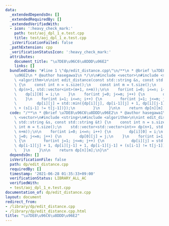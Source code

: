 ```yaml
---
data:
  _extendedDependsOn: []
  _extendedRequiredBy: []
  _extendedVerifiedWith:
  - icon: ':heavy_check_mark:'
    path: test/aoj_dpl_1_e.test.cpp
    title: test/aoj_dpl_1_e.test.cpp
  _isVerificationFailed: false
  _pathExtension: cpp
  _verificationStatusIcon: ':heavy_check_mark:'
  attributes:
    document_title: "\u7DE8\u96C6\u8DDD\u96E2"
    links: []
  bundledCode: "#line 1 \"dp/edit_distance.cpp\"\n/**\n * @brief \u7DE8\u96C6\u8DDD\
    \u96E2\n * @author hasegawa1\n */\n\n#include <vector>\n#include <string>\n#include\
    \ <algorithm>\n\nint edit_distance(const std::string &s, const std::string &t)\
    \ {\n    const int n = s.size();\n    const int m = t.size();\n    std::vector<std::vector<int>>\
    \ dp(n+1, std::vector<int>(m+1, n+m));\n\n    for(int i=0; i<=n; i++) {\n    \
    \    dp[i][0] = i;\n    }\n    for(int j=0; j<=m; j++) {\n        dp[0][j] = j;\n\
    \    }\n    for(int i=1; i<=n; i++) {\n        for(int j=1; j<=m; j++) {\n   \
    \         dp[i][j] = std::min({dp[i][j], dp[i-1][j] + 1, dp[i][j-1] + 1, dp[i-1][j-1]\
    \ + (s[i-1] != t[j-1])});\n        }\n    }\n\n    return dp[n][m];\n}\n"
  code: "/**\n * @brief \u7DE8\u96C6\u8DDD\u96E2\n * @author hasegawa1\n */\n\n#include\
    \ <vector>\n#include <string>\n#include <algorithm>\n\nint edit_distance(const\
    \ std::string &s, const std::string &t) {\n    const int n = s.size();\n    const\
    \ int m = t.size();\n    std::vector<std::vector<int>> dp(n+1, std::vector<int>(m+1,\
    \ n+m));\n\n    for(int i=0; i<=n; i++) {\n        dp[i][0] = i;\n    }\n    for(int\
    \ j=0; j<=m; j++) {\n        dp[0][j] = j;\n    }\n    for(int i=1; i<=n; i++)\
    \ {\n        for(int j=1; j<=m; j++) {\n            dp[i][j] = std::min({dp[i][j],\
    \ dp[i-1][j] + 1, dp[i][j-1] + 1, dp[i-1][j-1] + (s[i-1] != t[j-1])});\n     \
    \   }\n    }\n\n    return dp[n][m];\n}\n"
  dependsOn: []
  isVerificationFile: false
  path: dp/edit_distance.cpp
  requiredBy: []
  timestamp: '2021-06-28 01:35:33+09:00'
  verificationStatus: LIBRARY_ALL_AC
  verifiedWith:
  - test/aoj_dpl_1_e.test.cpp
documentation_of: dp/edit_distance.cpp
layout: document
redirect_from:
- /library/dp/edit_distance.cpp
- /library/dp/edit_distance.cpp.html
title: "\u7DE8\u96C6\u8DDD\u96E2"
---
```

